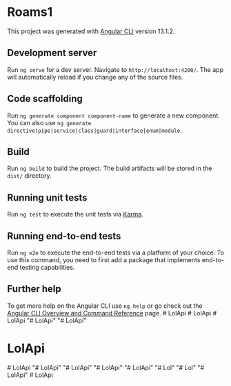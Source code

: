 # Roams1

This project was generated with [Angular CLI](https://github.com/angular/angular-cli) version 13.1.2.

## Development server

Run `ng serve` for a dev server. Navigate to `http://localhost:4200/`. The app will automatically reload if you change any of the source files.

## Code scaffolding

Run `ng generate component component-name` to generate a new component. You can also use `ng generate directive|pipe|service|class|guard|interface|enum|module`.

## Build

Run `ng build` to build the project. The build artifacts will be stored in the `dist/` directory.

## Running unit tests

Run `ng test` to execute the unit tests via [Karma](https://karma-runner.github.io).

## Running end-to-end tests

Run `ng e2e` to execute the end-to-end tests via a platform of your choice. To use this command, you need to first add a package that implements end-to-end testing capabilities.

## Further help

To get more help on the Angular CLI use `ng help` or go check out the [Angular CLI Overview and Command Reference](https://angular.io/cli) page.
#   L o l A p i  
 #   L o l A p i  
 #   L o l A p i  
 "# LolApi" 
"# LolApi" 
# LolApi
#   L o l A p i  
 "# LolApi" 
"# LolApi" 
"# LolApi" 
"# LolApi" 
"# Lol" 
"# Lol" 
"# LolApi" 
#   L o l A p i  
 